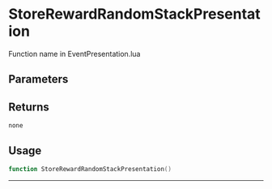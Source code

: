 # StoreRewardRandomStackPresentation
Function name in EventPresentation.lua
## Parameters

## Returns
`none`
## Usage
```lua
function StoreRewardRandomStackPresentation()
```
---
